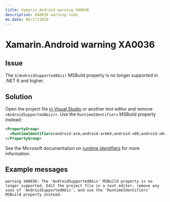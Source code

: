 ```yaml
---
title: Xamarin.Android warning XA0036
description: XA0036 warning code
ms.date: 06/17/2020
---
```

# Xamarin.Android warning XA0036

## Issue

The `$(AndroidSupportedAbis)` MSBuild property is no longer supported
in .NET 6 and higher.

## Solution

Open the project file [in Visual Studio][edit-project-files] or
another text editor and remove `<AndroidSupportedAbis/>`. Use the
`RuntimeIdentifiers` MSBuild property instead:

```xml
<PropertyGroup>
  <RuntimeIdentifiers>android-arm;android-arm64;android-x86;android-x64</RuntimeIdentifiers>
</PropertyGroup>
```

See the Microsoft documentation on [runtime identifiers][rids] for more
information.

[edit-project-files]: https://docs.microsoft.com/visualstudio/msbuild/visual-studio-integration-msbuild#edit-project-files-in-visual-studio
[rids]: https://docs.microsoft.com/dotnet/core/rid-catalog

## Example messages

```
warning XA0036: The 'AndroidSupportedAbis' MSBuild property is no longer supported. Edit the project file in a text editor, remove any uses of 'AndroidSupportedAbis', and use the 'RuntimeIdentifiers' MSBuild property instead.
```
